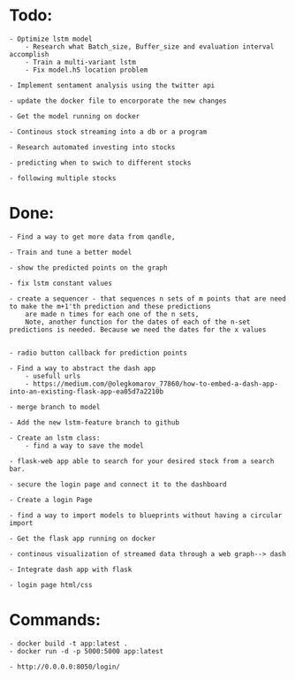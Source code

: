 # Todo:

    - Optimize lstm model
        - Research what Batch_size, Buffer_size and evaluation interval accomplish
        - Train a multi-variant lstm
        - Fix model.h5 location problem

    - Implement sentament analysis using the twitter api

    - update the docker file to encorporate the new changes

    - Get the model running on docker

    - Continous stock streaming into a db or a program

    - Research automated investing into stocks

    - predicting when to swich to different stocks

    - following multiple stocks

# Done:

    - Find a way to get more data from qandle,

    - Train and tune a better model

    - show the predicted points on the graph

    - fix lstm constant values

    - create a sequencer - that sequences n sets of m points that are need to make the m+1'th prediction and these predictions
        are made n times for each one of the n sets,
        Note, another function for the dates of each of the n-set predictions is needed. Because we need the dates for the x values


    - radio button callback for prediction points

    - Find a way to abstract the dash app
        - usefull urls
        - https://medium.com/@olegkomarov_77860/how-to-embed-a-dash-app-into-an-existing-flask-app-ea05d7a2210b

    - merge branch to model

    - Add the new lstm-feature branch to github

    - Create an lstm class:
        - find a way to save the model

    - flask-web app able to search for your desired stock from a search bar.

    - secure the login page and connect it to the dashboard

    - Create a login Page

    - find a way to import models to blueprints without having a circular import

    - Get the flask app running on docker

    - continous visualization of streamed data through a web graph--> dash

    - Integrate dash app with flask

    - login page html/css

# Commands:

    - docker build -t app:latest .
    - docker run -d -p 5000:5000 app:latest

    - http://0.0.0.0:8050/login/
